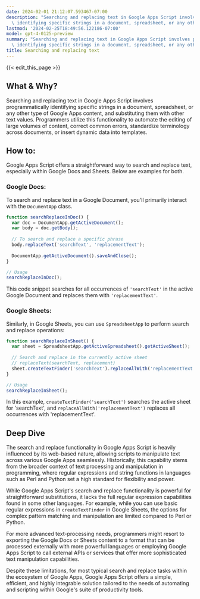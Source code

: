 ```yaml
---
date: 2024-02-01 21:12:07.593467-07:00
description: "Searching and replacing text in Google Apps Script involves programmatically\
  \ identifying specific strings in a document, spreadsheet, or any other type of\u2026"
lastmod: '2024-02-25T18:49:56.122186-07:00'
model: gpt-4-0125-preview
summary: "Searching and replacing text in Google Apps Script involves programmatically\
  \ identifying specific strings in a document, spreadsheet, or any other type of\u2026"
title: Searching and replacing text
---
```


{{< edit_this_page >}}

## What & Why?

Searching and replacing text in Google Apps Script involves programmatically identifying specific strings in a document, spreadsheet, or any other type of Google Apps content, and substituting them with other text values. Programmers utilize this functionality to automate the editing of large volumes of content, correct common errors, standardize terminology across documents, or insert dynamic data into templates.

## How to:

Google Apps Script offers a straightforward way to search and replace text, especially within Google Docs and Sheets. Below are examples for both.

### Google Docs:

To search and replace text in a Google Document, you'll primarily interact with the `DocumentApp` class.

```javascript
function searchReplaceInDoc() {
  var doc = DocumentApp.getActiveDocument();
  var body = doc.getBody();
  
  // To search and replace a specific phrase
  body.replaceText('searchText', 'replacementText');
  
  DocumentApp.getActiveDocument().saveAndClose();
}

// Usage
searchReplaceInDoc();
```

This code snippet searches for all occurrences of `'searchText'` in the active Google Document and replaces them with `'replacementText'`.

### Google Sheets:

Similarly, in Google Sheets, you can use `SpreadsheetApp` to perform search and replace operations:

```javascript
function searchReplaceInSheet() {
  var sheet = SpreadsheetApp.getActiveSpreadsheet().getActiveSheet();
  
  // Search and replace in the currently active sheet
  // replaceText(searchText, replacement)
  sheet.createTextFinder('searchText').replaceAllWith('replacementText');
}

// Usage
searchReplaceInSheet();
```

In this example, `createTextFinder('searchText')` searches the active sheet for 'searchText', and `replaceAllWith('replacementText')` replaces all occurrences with 'replacementText'.

## Deep Dive

The search and replace functionality in Google Apps Script is heavily influenced by its web-based nature, allowing scripts to manipulate text across various Google Apps seamlessly. Historically, this capability stems from the broader context of text processing and manipulation in programming, where regular expressions and string functions in languages such as Perl and Python set a high standard for flexibility and power.

While Google Apps Script's search and replace functionality is powerful for straightforward substitutions, it lacks the full regular expression capabilities found in some other languages. For example, while you can use basic regular expressions in `createTextFinder` in Google Sheets, the options for complex pattern matching and manipulation are limited compared to Perl or Python.

For more advanced text-processing needs, programmers might resort to exporting the Google Docs or Sheets content to a format that can be processed externally with more powerful languages or employing Google Apps Script to call external APIs or services that offer more sophisticated text manipulation capabilities.

Despite these limitations, for most typical search and replace tasks within the ecosystem of Google Apps, Google Apps Script offers a simple, efficient, and highly integrable solution tailored to the needs of automating and scripting within Google's suite of productivity tools.
